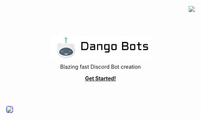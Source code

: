 <p align="right">
<a href="https://dangoweb.ga/"><img src="https://dangoweb.ga/favicon.ico" style="height:40px" /></a></p>
<br><br>
<p align="center">
    <img align="center" src="../title.png" />
    <!--<h1 align="center">Just the Docs</h1>-->
    <p align="center">Blazing fast Discord Bot creation</p>
    <p align="center"><strong><a href="https://bots.dangoweb.ga/docs">Get Started!</a></strong></p>
    <br><br><br>
    <img style="border: 1px solid #6F12FF;border-radius: 4px;align:center" align="center" src="https://bots.dangoweb.ga/banner.gif" />
</p>